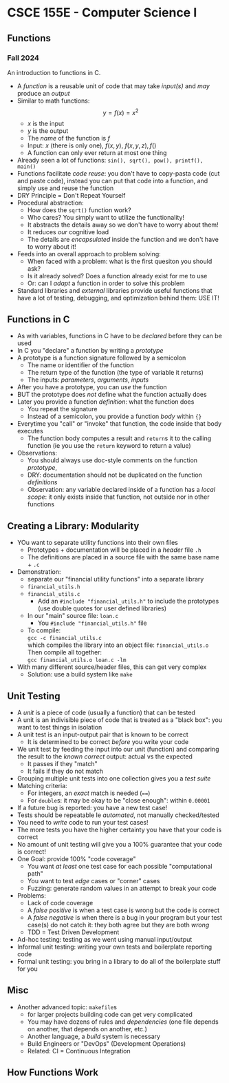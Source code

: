 
# CSCE 155E - Computer Science I
## Functions
### Fall 2024

An introduction to functions in C.

* A *function* is a reusable unit of code that may take *input(s)* and *may* produce an *output*
* Similar to math functions:
  $$y = f(x) = x^2$$
  * $x$ is the input
  * $y$ is the output
  * The *name* of the function is $f$
  * Input: $x$ (there is only one), $f(x, y)$, $f(x, y, z), f()$
  * A function can only ever return at most one thing
* Already seen a lot of functions: `sin(), sqrt(), pow(), printf(), main()`
* Functions facilitate *code reuse*: you don't have to copy-pasta code (cut and paste code), instead you can put that code into a function, and simply use and reuse the function
* DRY Principle = Don't Repeat Yourself
* Procedural abstraction:
  * How does the `sqrt()` function work?
  * Who cares?  You simply want to utilize the functionality!
  * It abstracts the details away so we don't have to worry about them!
  * It reduces *our* cognitive load
  * The details are *encapsulated* inside the function and we don't have to worry about it!
* Feeds into an overall approach to problem solving:
  * When faced with a problem: what is the first quesiton you should ask?
  * Is it already solved? Does a function already exist for me to use
  * Or: can I *adapt* a function in order to solve this problem
* Standard libraries and *external* libraries provide useful functions that have a lot of testing, debugging, and optimization behind them: USE IT!

## Functions in C

* As with variables, functions in C have to be *declared* before they can be used
* In C you "declare" a function by writing a *prototype*
* A prototype is a function signature followed by a semicolon
  * The name or identifier of the function
  * The return type of the function (the type of variable it returns)
  * The inputs: *parameters*, *arguments*, *inputs*
* After you have a prototype, you can *use* the function
* BUT the prototype does *not* define what the function actually does
* Later you provide a function *definition*: what the function does
  * You repeat the signature
  * Instead of a semicolon, you provide a function *body* within `{}`
* Everytime you "call" or "invoke" that function, the code inside that body executes
  * The function body computes a result and `return`s it to the calling function (ie you use the `return` keyword to return a value)
* Observations:
  * You should always use doc-style comments on the function *prototype*,
  * DRY: documentation should not be duplicated on the function *definitions*
  * Observation: any variable declared inside of a function has a *local scope*: it only exists inside that function, not outside nor in other functions

## Creating a Library: Modularity

* YOu want to separate utility functions into their own files
  * Prototypes + documentation will be placed in a *header* file `.h`
  * The definitions are placed in a source file with the same base name + `.c`
* Demonstration:
  * separate our "financial utility functions" into a separate library
  * `financial_utils.h`
  * `financial_utils.c`
    * Add an `#include "financial_utils.h"` to include the prototypes (use double quotes for user defined libraries)
  * In our "main" source file: `loan.c`
    * You `#include "financial_utils.h"` file
  * To compile:  
    `gcc -c financial_utils.c`  
    which compiles the library into an object file: `financial_utils.o`
    Then compile all together:  
    `gcc financial_utils.o loan.c -lm`
* With many different source/header files, this can get very complex
  * Solution: use a build system like `make`

## Unit Testing

* A *unit* is a piece of code (usually a function) that can be tested
* A unit is an indivisible piece of code that is treated as a "black box": you want to test things in isolation
* A unit test is an input-output pair that is known to be correct
  * It is determined to be correct *before* you write your code
* We unit test by feeding the input into our unit (function) and comparing the result to the *known correct* output: actual vs the expected
  * It passes if they "match"
  * It fails if they do not match
* Grouping multiple unit tests into one collection gives you a *test suite*
* Matching criteria:
  * For integers, an *exact* match is needed (`==`)
  * For `double`s: it may be okay to be "close enough": within `0.00001`
* If a future bug is reported: you have a new test case!
* Tests should be repeatable Ie *automated*, not manually checked/tested
* You need to *write* code to run your test cases!
* The more tests you have the higher certainty you have that your code is correct
* No amount of unit testing will give you a 100% guarantee that your code is correct!
* One Goal: provide 100% "code coverage"
  * You want *at least* one test case for each possible "computational path"
  * You want to test *edge* cases or "corner" cases
  * Fuzzing: generate random values in an attempt to break your code
* Problems:
  * Lack of code coverage
  * A *false positive* is when a test case is wrong but the code is correct
  * A *false negative* is when there is a bug in your program but your test case(s) do not catch it: they both agree but they are both *wrong*
  * TDD = Test Driven Development
* Ad-hoc testing: testing as we went using manual input/output
* Informal unit testing: writing your own tests and boilerplate reporting code
* Formal unit testing: you bring in a library to do all of the boilerplate stuff for you

## Misc

* Another advanced topic: `makefile`s
  * for larger projects building code can get very complicated
  * You may have dozens of rules and *dependencies* (one file depends on another, that depends on another, etc.)
  * Another language, a *build* system is necessary
  * Build Engineers or "DevOps" (Development Operations)
  * Related: CI = Continuous Integration

## How Functions Work


```text













```
